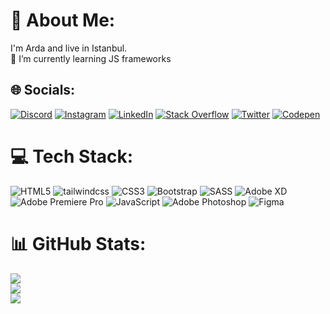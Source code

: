 # 💫 About Me:
I'm Arda and live in Istanbul.<br>🌱 I’m currently learning JS frameworks


## 🌐 Socials:
[![Discord](https://img.shields.io/badge/Discord-%237289DA.svg?logo=discord&logoColor=white)](https://discord.gg/folkvnagr) [![Instagram](https://img.shields.io/badge/Instagram-%23E4405F.svg?logo=Instagram&logoColor=white)](https://instagram.com/http://instagram.com/ardauzun0/) [![LinkedIn](https://img.shields.io/badge/LinkedIn-%230077B5.svg?logo=linkedin&logoColor=white)](https://linkedin.com/in/https://www.linkedin.com/in/arda-uzun-5a974821a/) [![Stack Overflow](https://img.shields.io/badge/-Stackoverflow-FE7A16?logo=stack-overflow&logoColor=white)](https://stackoverflow.com/users/https://stackoverflow.com/users/22991838/folknavgr) [![Twitter](https://img.shields.io/badge/Twitter-%231DA1F2.svg?logo=Twitter&logoColor=white)](https://twitter.com/https://twitter.com/Folkvnagr0) [![Codepen](https://img.shields.io/badge/Codepen-000000?style=for-the-badge&logo=codepen&logoColor=white)](https://codepen.io/https://codepen.io/ArdaUzun) 

# 💻 Tech Stack:
![HTML5](https://img.shields.io/badge/html5-%23E34F26.svg?style=flat&logo=html5&logoColor=white) ![tailwindcss](https://www.google.com/url?sa=i&url=https%3A%2F%2Fwww.drupal.org%2Fproject%2Ftailwindcss&psig=AOvVaw1PBbCPyIu3lCRsd0orVOuq&ust=1701160926152000&source=images&cd=vfe&opi=89978449&ved=0CBEQjRxqFwoTCJjBt7fk44IDFQAAAAAdAAAAABAS) ![CSS3](https://img.shields.io/badge/css3-%231572B6.svg?style=flat&logo=css3&logoColor=white) ![Bootstrap](https://img.shields.io/badge/bootstrap-%238511FA.svg?style=flat&logo=bootstrap&logoColor=white) ![SASS](https://img.shields.io/badge/SASS-hotpink.svg?style=flat&logo=SASS&logoColor=white) ![Adobe XD](https://img.shields.io/badge/Adobe%20XD-470137?style=flat&logo=Adobe%20XD&logoColor=#FF61F6) ![Adobe Premiere Pro](https://img.shields.io/badge/Adobe%20Premiere%20Pro-9999FF.svg?style=flat&logo=Adobe%20Premiere%20Pro&logoColor=white) ![JavaScript](https://img.shields.io/badge/javascript-%23323330.svg?style=flat&logo=javascript&logoColor=%23F7DF1E) ![Adobe Photoshop](https://img.shields.io/badge/adobe%20photoshop-%2331A8FF.svg?style=flat&logo=adobe%20photoshop&logoColor=white) ![Figma](https://img.shields.io/badge/figma-%23F24E1E.svg?style=flat&logo=figma&logoColor=white)
# 📊 GitHub Stats:
![](https://github-readme-stats.vercel.app/api?username=ardauzun0&theme=dark&hide_border=false&include_all_commits=false&count_private=false)<br/>
![](https://github-readme-streak-stats.herokuapp.com/?user=ardauzun0&theme=dark&hide_border=false)<br/>
![](https://github-readme-stats.vercel.app/api/top-langs/?username=ardauzun0&theme=dark&hide_border=false&include_all_commits=false&count_private=false&layout=compact)

